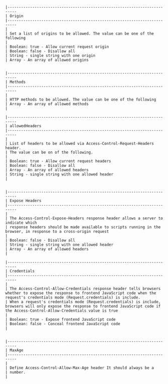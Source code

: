 
    |--------------------------------------------------------------------------
    | Origin
    |--------------------------------------------------------------------------
    |
    | Set a list of origins to be allowed. The value can be one of the following
    |
    | Boolean: true - Allow current request origin
    | Boolean: false - Disallow all
    | String - single string with one origin
    | Array - An array of allowed origins
    

    |--------------------------------------------------------------------------
    | Methods
    |--------------------------------------------------------------------------
    |
    | HTTP methods to be allowed. The value can be one of the following
    | Array - An array of allowed methods
    |

    |--------------------------------------------------------------------------
    | allowedHeaders
    |--------------------------------------------------------------------------
    |
    | List of headers to be allowed via Access-Control-Request-Headers header.
    | The value can be on of the following.
    |
    | Boolean: true - Allow current request headers
    | Boolean: false - Disallow all
    | Array - An array of allowed headers
    | String - single string with one allowed header
    | 


    |--------------------------------------------------------------------------
    | Expose Headers
    |--------------------------------------------------------------------------
    |
    | The Access-Control-Expose-Headers response header allows a server to indicate which 
    | response headers should be made available to scripts running in the browser, in response to a cross-origin request
    |
    | Boolean: false - Disallow all
    | String - single string with one allowed header
    | Array - An array of allowed headers
    |

    |--------------------------------------------------------------------------
    | Credentials
    |--------------------------------------------------------------------------
    |
    | The Access-Control-Allow-Credentials response header tells browsers whether to expose the response to frontend JavaScript code when the request's credentials mode (Request.credentials) is include.
    | When a request's credentials mode (Request.credentials) is include, browsers will only expose the response to frontend JavaScript code if the Access-Control-Allow-Credentials value is true
    |
    | Boolean: true - Expose frontend JavaScript code
    | Boolean: false - Conceal frontend JavaScript code
    |
    
      
    |--------------------------------------------------------------------------
    | MaxAge
    |--------------------------------------------------------------------------
    |
    | Define Access-Control-Allow-Max-Age header It should always be a
    | number.
    |